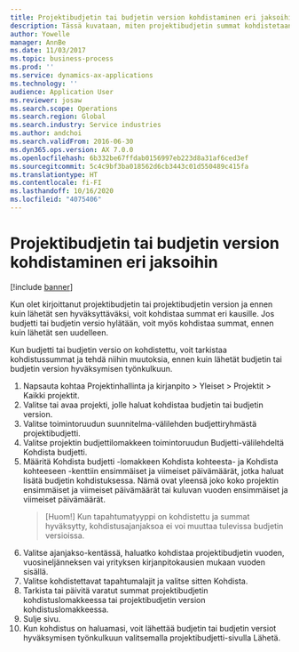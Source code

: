 ```yaml
---
title: Projektibudjetin tai budjetin version kohdistaminen eri jaksoihin
description: Tässä kuvataan, miten projektibudjetin summat kohdistetaan eri kausina.
author: Yowelle
manager: AnnBe
ms.date: 11/03/2017
ms.topic: business-process
ms.prod: ''
ms.service: dynamics-ax-applications
ms.technology: ''
audience: Application User
ms.reviewer: josaw
ms.search.scope: Operations
ms.search.region: Global
ms.search.industry: Service industries
ms.author: andchoi
ms.search.validFrom: 2016-06-30
ms.dyn365.ops.version: AX 7.0.0
ms.openlocfilehash: 6b332be67ffdab0156997eb223d8a31af6ced3ef
ms.sourcegitcommit: 5c4c9bf3ba018562d6cb3443c01d550489c415fa
ms.translationtype: HT
ms.contentlocale: fi-FI
ms.lasthandoff: 10/16/2020
ms.locfileid: "4075406"
---
```

# <a name="allocate-a-project-budget-or-budget-revision-across-periods"></a>Projektibudjetin tai budjetin version kohdistaminen eri jaksoihin

[!include [banner](../../includes/banner.md)]

Kun olet kirjoittanut projektibudjetin tai projektibudjetin version ja ennen kuin lähetät sen hyväksyttäväksi, voit kohdistaa summat eri kausille. Jos budjetti tai budjetin versio hylätään, voit myös kohdistaa summat, ennen kuin lähetät sen uudelleen. 

Kun budjetti tai budjetin versio on kohdistettu, voit tarkistaa kohdistussummat ja tehdä niihin muutoksia, ennen kuin lähetät budjetin tai budjetin version hyväksymisen työnkulkuun. 

1. Napsauta kohtaa Projektinhallinta ja kirjanpito > Yleiset > Projektit > Kaikki projektit. 
2. Valitse tai avaa projekti, jolle haluat kohdistaa budjetin tai budjetin version. 
3. Valitse toimintoruudun suunnitelma-välilehden budjettiryhmästä projektibudjetti. 
4. Valitse projektin budjettilomakkeen toimintoruudun Budjetti-välilehdeltä Kohdista budjetti. 
5. Määritä Kohdista budjetti -lomakkeen Kohdista kohteesta- ja Kohdista kohteeseen -kenttiin ensimmäiset ja viimeiset päivämäärät, jotka haluat lisätä budjetin kohdistuksessa. Nämä ovat yleensä joko koko projektin ensimmäiset ja viimeiset päivämäärät tai kuluvan vuoden ensimmäiset ja viimeiset päivämäärät.  
   > [Huom!] Kun tapahtumatyyppi on kohdistettu ja summat hyväksytty, kohdistusajanjaksoa ei voi muuttaa tulevissa budjetin versioissa. 
6. Valitse ajanjakso-kentässä, haluatko kohdistaa projektibudjetin vuoden, vuosineljänneksen vai yrityksen kirjanpitokausien mukaan vuoden sisällä.
7. Valitse kohdistettavat tapahtumalajit ja valitse sitten Kohdista. 
8. Tarkista tai päivitä varatut summat projektibudjetin kohdistuslomakkeessa tai projektibudjetin version kohdistuslomakkeessa. 
9. Sulje sivu.
10. Kun kohdistus on haluamasi, voit lähettää budjetin tai budjetin versiot hyväksymisen työnkulkuun valitsemalla projektibudjetti-sivulla Lähetä.  


